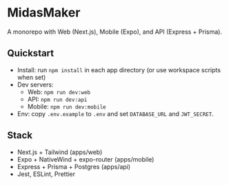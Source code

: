# MidasMaker

A monorepo with Web (Next.js), Mobile (Expo), and API (Express + Prisma).

## Quickstart

- Install: run `npm install` in each app directory (or use workspace scripts when set)
- Dev servers:
  - Web: `npm run dev:web`
  - API: `npm run dev:api`
  - Mobile: `npm run dev:mobile`
- Env: copy `.env.example` to `.env` and set `DATABASE_URL` and `JWT_SECRET`.

## Stack

- Next.js + Tailwind (apps/web)
- Expo + NativeWind + expo-router (apps/mobile)
- Express + Prisma + Postgres (apps/api)
- Jest, ESLint, Prettier



